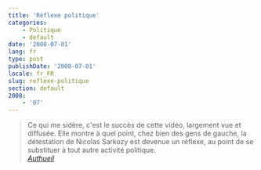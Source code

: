 ```yaml
---
title: 'Réflexe politique'
categories:
    - Politique
    - default
date: '2008-07-01'
lang: fr
type: post
publishDate: '2008-07-01'
locale: fr_FR
slug: reflexe-politique
section: default
2008:
    - '07'
---
```


> Ce qui me sidère, c'est le succès de cette vidéo, largement vue et diffusée. Elle montre à quel point, chez bien des gens de gauche, la détestation de Nicolas Sarkozy est devenue un réflexe, au point de se substituer à tout autre activité politique.  
> <cite>[Authueil](http://www.authueil.org/?2008/07/01/922-hair-plutot-que-penser)</cite>